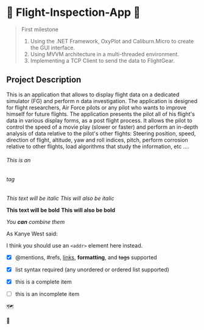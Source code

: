 # :flight_departure:	Flight-Inspection-App :flight_arrival:	


> First milestone
> 1) Using the .NET Framework, OxyPlot and Caliburn.Micro to create the GUI interface.
> 2) Using MVVM architecture in a multi-threaded environment.
> 3) Implementing a TCP Client to send the data to FlightGear.


## Project Description
This is an application that allows to display flight data on a dedicated simulator (FG) and perform n data investigation.
The application is designed for flight researchers, Air Force pilots or any pilot who wants to improve himself for future flights. 
The application presents the pilot all of his flight's data in various display forms, as a post flight process.
It allows the pilot to control the speed of a movie play (slower or faster) and perform an in-depth analysis of data relative to the pilot's other flights: Steering position, speed, direction of flight, altitude, yaw and roll indices, pitch, perform corrosion relative to other flights, load algorithms that study the information, etc ....









###### This is an <h6> tag

*This text will be italic*
_This will also be italic_

**This text will be bold**
__This will also be bold__

_You **can** combine them_

As Kanye West said:



I think you should use an
`<addr>` element here instead.


- [x] @mentions, #refs, [links](), **formatting**, and <del>tags</del> supported
- [x] list syntax required (any unordered or ordered list supported)
- [x] this is a complete item
- [ ] this is an incomplete item




:world_map:

:compass:	
